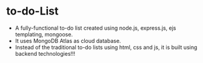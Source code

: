 # to-do-List
- A fully-functional to-do list created using node.js, express.js, ejs templating, mongoose.
- It uses MongoDB Atlas as cloud database.
- Instead of the traditional to-do lists using html, css and js, it is built using backend technologies!!! 
